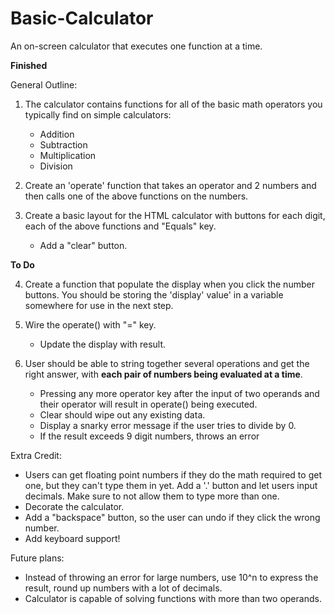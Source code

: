# Basic-Calculator
An on-screen calculator that executes one function at a time.

**Finished**

General Outline: 
1. The calculator contains functions for all of the basic math operators you typically find on simple calculators:
    - Addition
    - Subtraction
    - Multiplication
    - Division

2. Create an 'operate' function that takes an operator and 2 numbers and then calls one of the above functions on the numbers. 

3. Create a basic layout for the HTML calculator with buttons for each digit, each of the above functions and "Equals" key. 
    - Add a "clear" button.

**To Do**

4. Create a function that populate the display when you click the number buttons. You should be storing the 'display' value' in a variable somewhere for use in the next step. 

5. Wire the operate() with "=" key. 
    - Update the display with result.

6. User should be able to string together several operations and get the right answer, with **each pair of numbers being evaluated at a time**. 
    - Pressing any more operator key after the input of two operands and their operator will result in operate() being executed. 
    - Clear should wipe out any existing data.
    - Display a snarky error message if the user tries to divide by 0.
    - If the result exceeds 9 digit numbers, throws an error

Extra Credit: 
- Users can get floating point numbers if they do the math required to get one, but they can't type them in yet. Add a '.' button and let users input decimals. Make sure to not allow them to type more than one. 
- Decorate the calculator.
- Add a "backspace" button, so the user can undo if they click the wrong number. 
- Add keyboard support!


Future plans: 
- Instead of throwing an error for large numbers, use 10^n to express the result, round up numbers with a lot of decimals.
- Calculator is capable of solving functions with more than two operands. 